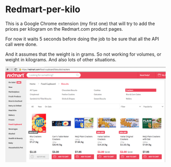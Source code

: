 Redmart-per-kilo
================

This is a Google Chrome extension (my first one) that will try to add the prices per kilogram on the Redmart.com product pages.

For now it waits 5 seconds before doing the job to be sure that all the API call were done.

And it assumes that the weight is in grams. So not working for volumes, or weight in kilograms. And also lots of other situations.

![alt tag](screenshot.png)
